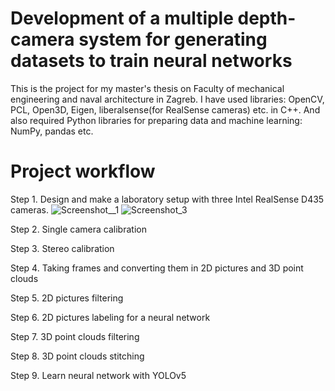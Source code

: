 # Development of a multiple depth-camera system for generating datasets to train neural networks
This is the project for my master's thesis on Faculty of mechanical engineering and naval architecture in Zagreb. 
I have used libraries: OpenCV, PCL, Open3D, Eigen, liberalsense(for RealSense cameras) etc. in C++. And also required Python libraries for preparing data and machine learning: NumPy, pandas etc.

# Project workflow

Step 1. Design and make a laboratory setup with three Intel RealSense D435 cameras.
![Screenshot__1](https://user-images.githubusercontent.com/96240235/167845597-a045333a-baa1-4c78-bd2a-e993177bfe81.png)
![Screenshot_3](https://user-images.githubusercontent.com/96240235/167845633-7793631e-af89-4836-9aa9-8ab96b884bf6.png)


Step 2. Single camera calibration

Step 3. Stereo calibration 

Step 4. Taking frames and converting them in 2D pictures and 3D point clouds

Step 5. 2D pictures filtering

Step 6. 2D pictures labeling for a neural network

Step 7. 3D point clouds filtering

Step 8. 3D point clouds stitching

Step 9. Learn neural network with YOLOv5  

